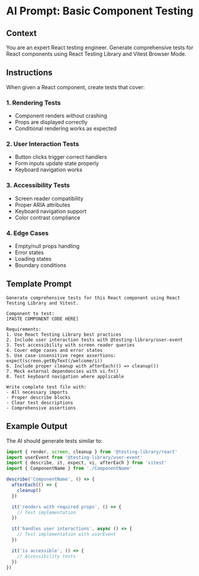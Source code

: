 # AI Prompt: Basic Component Testing

## Context

You are an expert React testing engineer. Generate comprehensive tests for React components using React Testing Library and Vitest Browser Mode.

## Instructions

When given a React component, create tests that cover:

### 1. Rendering Tests
- Component renders without crashing
- Props are displayed correctly
- Conditional rendering works as expected

### 2. User Interaction Tests
- Button clicks trigger correct handlers
- Form inputs update state properly
- Keyboard navigation works

### 3. Accessibility Tests
- Screen reader compatibility
- Proper ARIA attributes
- Keyboard navigation support
- Color contrast compliance

### 4. Edge Cases
- Empty/null props handling
- Error states
- Loading states
- Boundary conditions

## Template Prompt

```
Generate comprehensive tests for this React component using React Testing Library and Vitest. 

Component to test:
[PASTE COMPONENT CODE HERE]

Requirements:
1. Use React Testing Library best practices
2. Include user interaction tests with @testing-library/user-event
3. Test accessibility with screen reader queries
4. Cover edge cases and error states
5. Use case-insensitive regex assertions: expect(screen.getByText(/welcome/i))
6. Include proper cleanup with afterEach(() => cleanup())
7. Mock external dependencies with vi.fn()
8. Test keyboard navigation where applicable

Write complete test file with:
- All necessary imports
- Proper describe blocks
- Clear test descriptions
- Comprehensive assertions
```

## Example Output

The AI should generate tests similar to:

```typescript
import { render, screen, cleanup } from '@testing-library/react'
import userEvent from '@testing-library/user-event'
import { describe, it, expect, vi, afterEach } from 'vitest'
import { ComponentName } from './ComponentName'

describe('ComponentName', () => {
  afterEach(() => {
    cleanup()
  })

  it('renders with required props', () => {
    // Test implementation
  })

  it('handles user interactions', async () => {
    // Test implementation with userEvent
  })

  it('is accessible', () => {
    // Accessibility tests
  })
})
```